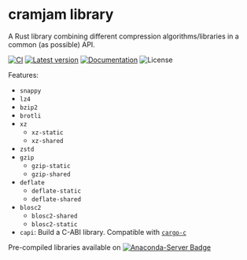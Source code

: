 
# cramjam library

A Rust library combining different compression algorithms/libraries in a common (as possible) API.


[![CI](https://github.com/cramjam/libcramjam/actions/workflows/CI.yml/badge.svg?branch=main)](https://github.com/cramjam/libcramjam/actions/workflows/CI.yml)
[![Latest version](https://img.shields.io/crates/v/libcramjam.svg)](https://crates.io/crates/libcramjam)
[![Documentation](https://docs.rs/libcramjam/badge.svg)](https://docs.rs/libcramjam)
![License](https://img.shields.io/crates/l/libcramjam.svg)

Features:

- `snappy`
- `lz4`
- `bzip2`
- `brotli`
- `xz`
  - `xz-static`
  - `xz-shared`
- `zstd`
- `gzip`
  - `gzip-static`
  - `gzip-shared`
- `deflate`
  - `deflate-static`
  - `deflate-shared`
- `blosc2`
  - `blosc2-shared`
  - `blosc2-static`
- `capi`: Build a C-ABI library. Compatible with [`cargo-c`](https://github.com/lu-zero/cargo-c)


Pre-compiled libraries available on [![Anaconda-Server Badge](https://anaconda.org/conda-forge/libcramjam/badges/version.svg)](https://anaconda.org/conda-forge/libcramjam)
